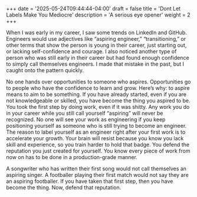 +++
date = '2025-05-24T09:44:44-04:00'
draft = false
title = 'Dont Let Labels Make You Mediocre'
description = 'A serious eye opener'
weight = 2
+++

When I was early in my career, I saw some trends on LinkedIn and GitHub. Engineers would use adjectives like “aspiring
engineer,” “transitioning,” or other terms that show the person is young in their career, just starting out, or lacking
self-confidence and courage. I also noticed another type of person who was still early in their career but had found
enough confidence to simply call themselves engineers. I made that mistake in the past, but I caught onto the pattern
quickly.

No one hands over opportunities to someone who aspires. Opportunities go to people who have the confidence to learn and
grow. Here’s why: to aspire means to aim to be something. If you have already started, even if you are not knowledgeable
or skilled, you have become the thing you aspired to be. You took the first step by doing work, even if it was shitty.
Any work you do in your career while you still call yourself “aspiring” will never be recognized. No one will see your
work as engineering if you keep positioning yourself as someone who is still trying to become an engineer.
The reason to label yourself as an engineer right after your first work is to accelerate your growth. Your brain will
resist because you know you lack skill and experience, so you train harder to hold that badge. You defend the reputation
you just created for yourself. You know every piece of work from now on has to be done in a production-grade manner.

A songwriter who has written their first song would not call themselves an aspiring singer. A footballer playing their
first match would not say they are an aspiring footballer. If you have taken that first step, then you have become the
thing. Now, defend that reputation.


